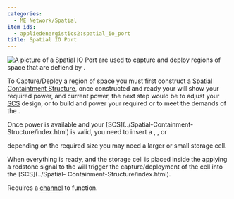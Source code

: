 ```yaml
---
categories:
  - ME Network/Spatial
item_ids:
  - appliedenergistics2:spatial_io_port
title: Spatial IO Port
---
```


![A picture of a Spatial IO
Port](../../../../public/assets/large/spatial_io_port.png)<ItemLink
id="appliedenergistics2:spatial_io_port"/> are used to capture and
deploy regions of space that are defiend by <ItemLink
id="appliedenergistics2:spatial_pylon"/>.

To Capture/Deploy a region of space you must first construct a [Spatial
Containtment Structure](spatial-containment-structure.md), once
constructed and ready your <ItemLink
id="appliedenergistics2:spatial_io_port"/> will show your required
power, and current power, the next step would be to adjust your
[SCS](spatial-containment-structure.md) design, or to build and
power your required <ItemLink id="appliedenergistics2:energy_cell"/>
or <ItemLink id="appliedenergistics2:dense_energy_cell"/> to meet
the demands of the <ItemLink
id="appliedenergistics2:spatial_io_port"/>.

Once power is available and your [SCS](../Spatial-Containment-
Structure/index.html) is valid, you need to insert a <ItemLink
id="appliedenergistics2:2_cubed_spatial_storage_cell"/>, <ItemLink
id="appliedenergistics2:16_cubed_spatial_storage_cell"/>, or

<ItemLink id="appliedenergistics2:128_cubed_spatial_storage_cell" />
depending on the required size you may need a larger or small storage cell.

When everything is ready, and the storage cell is placed inside the <ItemLink
id="appliedenergistics2:spatial_io_port"/> applying a redstone
signal to the <ItemLink id="appliedenergistics2:spatial_io_port"/>
will trigger the capture/deployment of the cell into the [SCS](../Spatial-
Containment-Structure/index.html).

Requires a [channel](../channels.md) to function.

<RecipeFor id="appliedenergistics2:spatial_io_port" />
